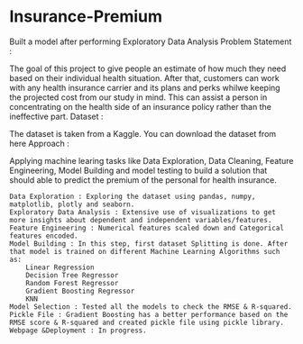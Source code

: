 # Insurance-Premium
Built a model after performing Exploratory Data Analysis
Problem Statement :

The goal of this project to give people an estimate of how much they need based on their individual health situation. After that, customers can work with any health insurance carrier and its plans and perks whilwe keeping the projected cost from our study in mind. This can assist a person in concentrating on the health side of an insurance policy rather than the ineffective part.
Dataset :

The dataset is taken from a Kaggle. You can download the dataset from here
Approach :

Applying machine learing tasks like Data Exploration, Data Cleaning, Feature Engineering, Model Building and model testing to build a solution that should able to predict the premium of the personal for health insurance.

    Data Exploration : Exploring the dataset using pandas, numpy, matplotlib, plotly and seaborn.
    Exploratory Data Analysis : Extensive use of visualizations to get more insights about dependent and independent variables/features.
    Feature Engineering : Numerical features scaled down and Categorical features encoded.
    Model Building : In this step, first dataset Splitting is done. After that model is trained on different Machine Learning Algorithms such as:
        Linear Regression
        Decision Tree Regressor
        Random Forest Regressor
        Gradient Boosting Regressor
        KNN
    Model Selection : Tested all the models to check the RMSE & R-squared.
    Pickle File : Gradient Boosting has a better performance based on the RMSE score & R-squared and created pickle file using pickle library.
    Webpage &Deployment : In progress.

